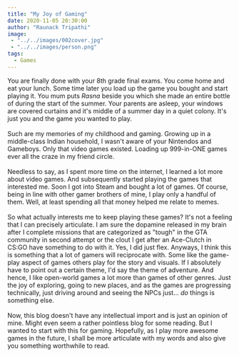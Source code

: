```yaml
---
title: "My Joy of Gaming"
date: 2020-11-05 20:30:00
author: "Raunack Tripathi"
image: 
 - "../../images/002cover.jpg"
 - "../../images/person.png"
tags:
  - Games
---
```


You are finally done with your 8th grade final exams. You come home and eat your lunch. Some time later you load up the game you bought and start playing it. You mum puts *Rasna* beside you which she made an entire bottle of during the start of the summer. Your parents are asleep, your windows are covered curtains and it's middle of a summer day in a quiet colony. It's just you and the game you wanted to play.
<br><br>
Such are my memories of my childhood and gaming. Growing up in a middle-class Indian household, I wasn't aware of your Nintendos and Gameboys. Only that video games existed. Loading up 999-in-ONE games ever all the craze in my friend circle.
<br><br>
Needless to say, as I spent more time on the internet, I learned a lot more about video games. And subsequently started playing the games that interested me. Soon I got into Steam and bought a lot of games. Of course, being in line with other gamer brothers of mine, I play only a handful of them. Well, at least spending all that money helped me relate to memes.
<br><br>
So what actually interests me to keep playing these games? It's not a feeling that I can precisely articulate. I am sure the dopamine released in my brain after I complete missions that are categorized as "tough" in the GTA community in second attempt or the clout I get after an Ace-Clutch in CS:GO have something to do with it. Yes, I did just flex. Anyways, I think this is something that a lot of gamers will reciprocate with. Some like the game-play aspect of games others play for the story and visuals. If I absolutely have to point out a certain theme, I'd say the theme of adventure. And hence, I like open-world games a lot more than games of other genres. Just the joy of exploring, going to new places, and as the games are progressing technically, just driving around and seeing the NPCs just... *do* things is something else.
<br><br>
Now, this blog doesn't have any intellectual import and is just an opinion of mine. Might even seem a rather pointless blog for some reading. But I wanted to start with this for gaming. Hopefully, as I play more awesome games in the future, I shall be more articulate with my words and also give you something worthwhile to read.